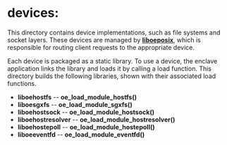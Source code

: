 devices:
========

This directory contains device implementations, such as file systems and
socket layers. These devices are managed by [**liboeposix**](..), which
is responsible for routing client requests to the appropriate device.

Each device is packaged as a static library. To use a device, the enclave
application links the library and loads it by calling a load function. This
directory builds the following libraries, shown with their associated load
functions.

- **liboehostfs** -- **oe_load_module_hostfs()**
- **liboesgxfs** -- **oe_load_module_sgxfs()**
- **liboehostsock** -- **oe_load_module_hostsock()**
- **liboehostresolver** -- **oe_load_module_hostresolver()**
- **liboehostepoll** -- **oe_load_module_hostepoll()**
- **liboeeventfd** -- **oe_load_module_eventfd()**
